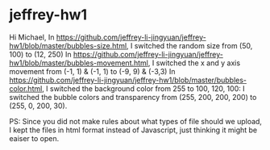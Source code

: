 # jeffrey-hw1
Hi Michael, 
In https://github.com/jeffrey-li-jingyuan/jeffrey-hw1/blob/master/bubbles-size.html, I switched the random size from (50, 100) to (12, 250)
In https://github.com/jeffrey-li-jingyuan/jeffrey-hw1/blob/master/bubbles-movement.html, I switched the x and y axis movement from (-1, 1) & (-1, 1) to (-9, 9) & (-3,3) 
In https://github.com/jeffrey-li-jingyuan/jeffrey-hw1/blob/master/bubbles-color.html, I switched the background color from 255 to 100, 120, 100: I switched the bubble colors and transparency from (255, 200, 200, 200) to (255, 0, 200, 30).

PS: Since you did not make rules about what types of file should we upload, I kept the files in html format instead of Javascript, just thinking it might be eaiser to open. 
